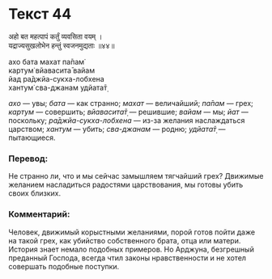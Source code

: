 # Текст 44

अहो बत महत्पापं कर्तुं व्यवसिता वयम् ।  
यद्राज्यसुखलोभेन हन्तुं स्वजनमुद्यताः ॥४४॥

ахо бата махат па̄пам̇  
картум̇ вйавасита̄ вайам  
йад ра̄джйа-сукха-лобхена  
хантум̇ сва-джанам удйата̄т̣

_ахо_ — увы; _бата_ — как странно; _махат_ — величайший; _па̄пам_ — грех; _картум_ — совершить; _вйавасита̄т̣_ — решившие; _вайам_ — мы; _йат_ — поскольку; _ра̄джйа-сукха-лобхена_ — из-за желания наслаждаться царством; _хантум_ — убить; _сва-джанам_ — родню; _удйата̄т̣_ — пытающиеся.

### Перевод:

Не странно ли, что и мы сейчас замышляем тягчайший грех? Движимые желанием насладиться радостями царствования, мы готовы убить своих близких.

### Комментарий:

Человек, движимый корыстными желаниями, порой готов пойти даже на такой грех, как убийство собственного брата, отца или матери. История знает немало подобных примеров. Но Арджуна, безгрешный преданный Господа, всегда чтил законы нравственности и не хотел совершать подобные поступки.